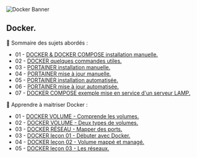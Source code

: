 ![Docker Banner](https://thingsolver.com/wp-content/uploads/docker-cover.png)

## Docker.

👋 Sommaire des sujets abordés :

- 01 - [DOCKER & DOCKER COMPOSE installation manuelle.](DOCKER-et-DOCKER-COMPOSE-Installation-manuelle.md)
- 02 - [DOCKER quelques commandes utiles.](DOCKER-Quelques-commandes-utiles.md)
- 03 - [PORTAINER installation manuelle.](PORTAINER-Installation-manuelle.md)
- 04 - [PORTAINER mise à jour manuelle.](PORTAINER-Mise-à-jour-manuelle.md)
- 05 - [PORTAINER installation automatisée.](PORTAINER-Installation-automatisée.md)
- 06 - [PORTAINER mise à jour automatisée.](PORTAINER-Mise-à-jour-automatisée.md)
- 07 - [DOCKER COMPOSE exemple mise en service d'un serveur LAMP.](DOCKER-COMPOSE-exemple-server-LAMP.md)

👋 Apprendre à maitriser Docker :

- 01 - [DOCKER VOLUME - Comprende les volumes.](DOCKER-Comprende-les-volumes.md)
- 02 - [DOCKER VOLUME - Deux types de volumes.](DOCKER-Deux-types-de-volumes.md)
- 03 - [DOCKER RÉSEAU - Mapper des ports.](DOCKER-Réseaux-Mapper-des-ports.md)
- 03 - [DOCKER leçon 01 - Débuter avec Docker.](DOCKER-leçon-01.md)
- 04 - [DOCKER leçon 02 - Volume mappé et managé.](DOCKER-leçon-02.md)
- 05 - [DOCKER leçon 03 - Les réseaux.](DOCKER-leçon-03.md)
